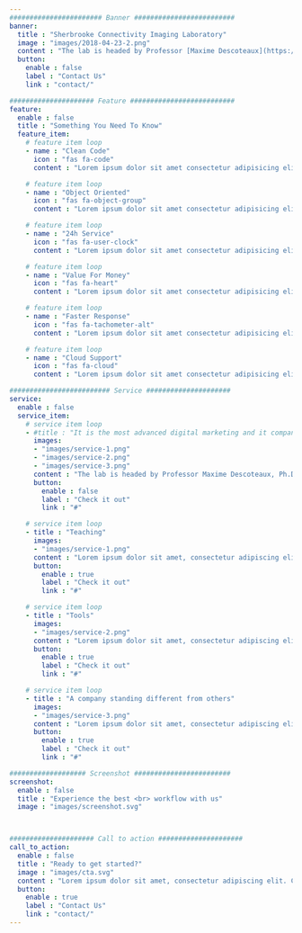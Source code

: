 ```yaml
---
####################### Banner #########################
banner:
  title : "Sherbrooke Connectivity Imaging Laboratory"
  image : "images/2018-04-23-2.png"
  content : "The lab is headed by Professor [Maxime Descoteaux](https://scil.usherbrooke.ca/pages/mdescoteaux/), Ph.D and focuses on brain connectivity from state-of-the-art diffusion MRI acquisition, reconstruction, tractography, processing and visualization. The aim of the SCIL is to better understand structural connectivity, develop novel tractography algorithms, validate them and use them for human brain mapping and connectomics applications."
  button:
    enable : false
    label : "Contact Us"
    link : "contact/"

##################### Feature ##########################
feature:
  enable : false
  title : "Something You Need To Know"
  feature_item:
    # feature item loop
    - name : "Clean Code"
      icon : "fas fa-code"
      content : "Lorem ipsum dolor sit amet consectetur adipisicing elit quam nihil"

    # feature item loop
    - name : "Object Oriented"
      icon : "fas fa-object-group"
      content : "Lorem ipsum dolor sit amet consectetur adipisicing elit quam nihil"

    # feature item loop
    - name : "24h Service"
      icon : "fas fa-user-clock"
      content : "Lorem ipsum dolor sit amet consectetur adipisicing elit quam nihil"

    # feature item loop
    - name : "Value For Money"
      icon : "fas fa-heart"
      content : "Lorem ipsum dolor sit amet consectetur adipisicing elit quam nihil"

    # feature item loop
    - name : "Faster Response"
      icon : "fas fa-tachometer-alt"
      content : "Lorem ipsum dolor sit amet consectetur adipisicing elit quam nihil"

    # feature item loop
    - name : "Cloud Support"
      icon : "fas fa-cloud"
      content : "Lorem ipsum dolor sit amet consectetur adipisicing elit quam nihil"

######################### Service #####################
service:
  enable : false
  service_item:
    # service item loop
    - #title : "It is the most advanced digital marketing and it company."
      images:
      - "images/service-1.png"
      - "images/service-2.png"
      - "images/service-3.png"
      content : "The lab is headed by Professor Maxime Descoteaux, Ph.D and focuses on brain connectivity from state-of-the-art diffusion MRI acquisition, reconstruction, tractography, processing and visualization. The aim of the SCIL is to better understand structural connectivity, develop novel tractography algorithms, validate them and use them for human brain mapping and connectomics applications."
      button:
        enable : false
        label : "Check it out"
        link : "#"

    # service item loop
    - title : "Teaching"
      images:
      - "images/service-1.png"
      content : "Lorem ipsum dolor sit amet, consectetur adipiscing elit. Consequat tristique eget amet, tempus eu at consecttur. Leo facilisi nunc viverra tellus. Ac laoreet sit vel consquat. consectetur adipiscing elit. Consequat tristique eget amet, tempus eu at consecttur. Leo facilisi nunc viverra tellus. Ac laoreet sit vel consquat."
      button:
        enable : true
        label : "Check it out"
        link : "#"

    # service item loop
    - title : "Tools"
      images:
      - "images/service-2.png"
      content : "Lorem ipsum dolor sit amet, consectetur adipiscing elit. Consequat tristique eget amet, tempus eu at consecttur. Leo facilisi nunc viverra tellus. Ac laoreet sit vel consquat. consectetur adipiscing elit. Consequat tristique eget amet, tempus eu at consecttur. Leo facilisi nunc viverra tellus. Ac laoreet sit vel consquat."
      button:
        enable : true
        label : "Check it out"
        link : "#"

    # service item loop
    - title : "A company standing different from others"
      images:
      - "images/service-3.png"
      content : "Lorem ipsum dolor sit amet, consectetur adipiscing elit. Consequat tristique eget amet, tempus eu at consecttur. Leo facilisi nunc viverra tellus. Ac laoreet sit vel consquat. consectetur adipiscing elit. Consequat tristique eget amet, tempus eu at consecttur. Leo facilisi nunc viverra tellus. Ac laoreet sit vel consquat."
      button:
        enable : true
        label : "Check it out"
        link : "#"

################### Screenshot ########################
screenshot:
  enable : false
  title : "Experience the best <br> workflow with us"
  image : "images/screenshot.svg"



##################### Call to action #####################
call_to_action:
  enable : false
  title : "Ready to get started?"
  image : "images/cta.svg"
  content : "Lorem ipsum dolor sit amet, consectetur adipiscing elit. Consequat tristique eget amet, tempus eu at consecttur."
  button:
    enable : true
    label : "Contact Us"
    link : "contact/"
---
```

